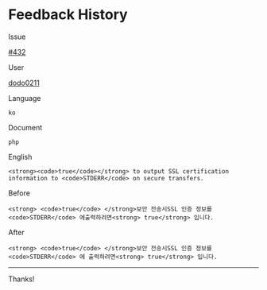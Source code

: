 # Feedback History

Issue

[#432](https://github.com/runebookdev/runebook/issues/432)

User

[dodo0211](https://github.com/dodo0211/)

Language

```
ko
```

Document

```
php
```


English

```
<strong><code>true</code></strong> to output SSL certification information to <code>STDERR</code> on secure transfers.
```

Before

```
<strong> <code>true</code> </strong>보안 전송시SSL 인증 정보를 <code>STDERR</code> 에출력하려면<strong> true</strong> 입니다.
```


After

```
<strong> <code>true</code> </strong>보안 전송시SSL 인증 정보를 <code>STDERR</code> 에 출력하려면<strong> true</strong> 입니다.
```

---
Thanks!
